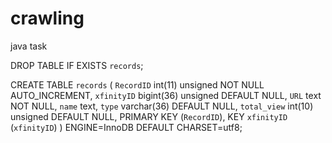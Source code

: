 crawling
========

java task


DROP TABLE IF EXISTS `records`;

CREATE TABLE `records` (
  `RecordID` int(11) unsigned NOT NULL AUTO_INCREMENT,
  `xfinityID` bigint(36) unsigned DEFAULT NULL,
  `URL` text NOT NULL,
  `name` text,
  `type` varchar(36) DEFAULT NULL,
  `total_view` int(10) unsigned DEFAULT NULL,
  PRIMARY KEY (`RecordID`),
  KEY `xfinityID` (`xfinityID`)
) ENGINE=InnoDB DEFAULT CHARSET=utf8;


